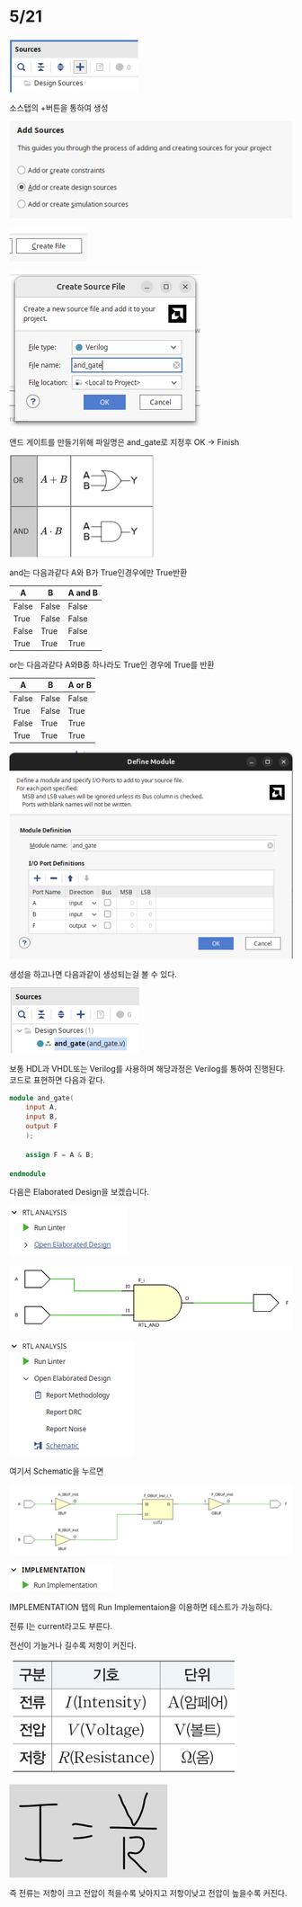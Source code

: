 # 5/21

![image.png](0521%20vivado%20프로젝트생성%20및%20AND게이트%20생성,%20회로확인/5%2021%201fadbd5938f080ca9335c924911c66a7/image.png)

소스탭의 +버튼을 통하여 생성

![image.png](0521%20vivado%20프로젝트생성%20및%20AND게이트%20생성,%20회로확인/5%2021%201fadbd5938f080ca9335c924911c66a7/image%201.png)

![image.png](0521%20vivado%20프로젝트생성%20및%20AND게이트%20생성,%20회로확인/5%2021%201fadbd5938f080ca9335c924911c66a7/image%202.png)

![image.png](0521%20vivado%20프로젝트생성%20및%20AND게이트%20생성,%20회로확인/5%2021%201fadbd5938f080ca9335c924911c66a7/image%203.png)

앤드 게이트를 만들기위해 파일명은 and_gate로 지정후 OK → Finish

![image.png](0521%20vivado%20프로젝트생성%20및%20AND게이트%20생성,%20회로확인/5%2021%201fadbd5938f080ca9335c924911c66a7/image%204.png)

and는 다음과같다 A와 B가 True인경우에만 True반환

| A | B | A and B |
| --- | --- | --- |
| False | False | False |
| True | False | False |
| False | True | False |
| True | True | True |

or는 다음과같다 A와B중 하나라도 True인 경우에 True를 반환

| A | B | A or B |
| --- | --- | --- |
| False | False | False |
| True | False | True |
| False | True | True |
| True | True | True |

![image.png](0521%20vivado%20프로젝트생성%20및%20AND게이트%20생성,%20회로확인/5%2021%201fadbd5938f080ca9335c924911c66a7/image%205.png)

생성을 하고나면 다음과같이 생성되는걸 볼 수 있다.

![image.png](0521%20vivado%20프로젝트생성%20및%20AND게이트%20생성,%20회로확인/5%2021%201fadbd5938f080ca9335c924911c66a7/image%206.png)

보통 HDL과 VHDL또는 Verilog를 사용하며 해당과정은 Verilog를 통하여 진행된다. 코드로 표현하면 다음과 같다.

```verilog
module and_gate(
    input A,
    input B,
    output F
    );
    
    assign F = A & B;
    
endmodule
```

다음은 Elaborated Design을 보겠습니다.

![image.png](0521%20vivado%20프로젝트생성%20및%20AND게이트%20생성,%20회로확인/5%2021%201fadbd5938f080ca9335c924911c66a7/image%207.png)

![image.png](0521%20vivado%20프로젝트생성%20및%20AND게이트%20생성,%20회로확인/5%2021%201fadbd5938f080ca9335c924911c66a7/image%208.png)

![image.png](0521%20vivado%20프로젝트생성%20및%20AND게이트%20생성,%20회로확인/5%2021%201fadbd5938f080ca9335c924911c66a7/image%209.png)

여기서 Schematic을 누르면 

![image.png](0521%20vivado%20프로젝트생성%20및%20AND게이트%20생성,%20회로확인/5%2021%201fadbd5938f080ca9335c924911c66a7/image%2010.png)

![image.png](0521%20vivado%20프로젝트생성%20및%20AND게이트%20생성,%20회로확인/5%2021%201fadbd5938f080ca9335c924911c66a7/image%2011.png)

IMPLEMENTATION 탭의 Run Implementaion을 이용하면 테스트가 가능하다.

전류 I는 current라고도 부른다.

전선이 가늘거나 길수록 저항이 커진다.

![image.png](0521%20vivado%20프로젝트생성%20및%20AND게이트%20생성,%20회로확인/5%2021%201fadbd5938f080ca9335c924911c66a7/image%2012.png)

![image.png](0521%20vivado%20프로젝트생성%20및%20AND게이트%20생성,%20회로확인/5%2021%201fadbd5938f080ca9335c924911c66a7/image%2013.png)

즉 전류는 저항이 크고 전압이 적을수록 낮아지고 저항이낮고 전압이 높을수록 커진다.